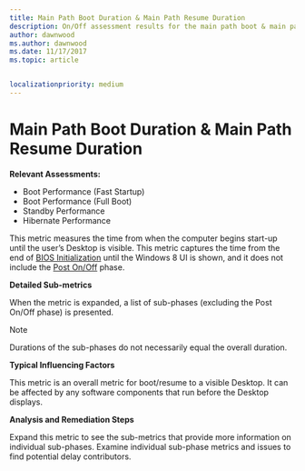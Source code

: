 ```yaml
---
title: Main Path Boot Duration & Main Path Resume Duration
description: On/Off assessment results for the main path boot & main path resume transition phases
author: dawnwood
ms.author: dawnwood
ms.date: 11/17/2017
ms.topic: article


localizationpriority: medium
---
```


# Main Path Boot Duration & Main Path Resume Duration

**Relevant Assessments:**

-   Boot Performance (Fast Startup)
-   Boot Performance (Full Boot)
-   Standby Performance
-   Hibernate Performance

This metric measures the time from when the computer begins start-up until the user’s Desktop is visible. This metric captures the time from the end of [BIOS Initialization](bios-initialization-duration.md) until the Windows 8 UI is shown, and it does not include the [Post On/Off](post-on-off-duration.md) phase.

**Detailed Sub-metrics**

When the metric is expanded, a list of sub-phases (excluding the Post On/Off phase) is presented.

> [!NOTE]
> Durations of the sub-phases do not necessarily equal the overall duration.

**Typical Influencing Factors**

This metric is an overall metric for boot/resume to a visible Desktop. It can be affected by any software components that run before the Desktop displays.

**Analysis and Remediation Steps**

Expand this metric to see the sub-metrics that provide more information on individual sub-phases. Examine individual sub-phase metrics and issues to find potential delay contributors.

